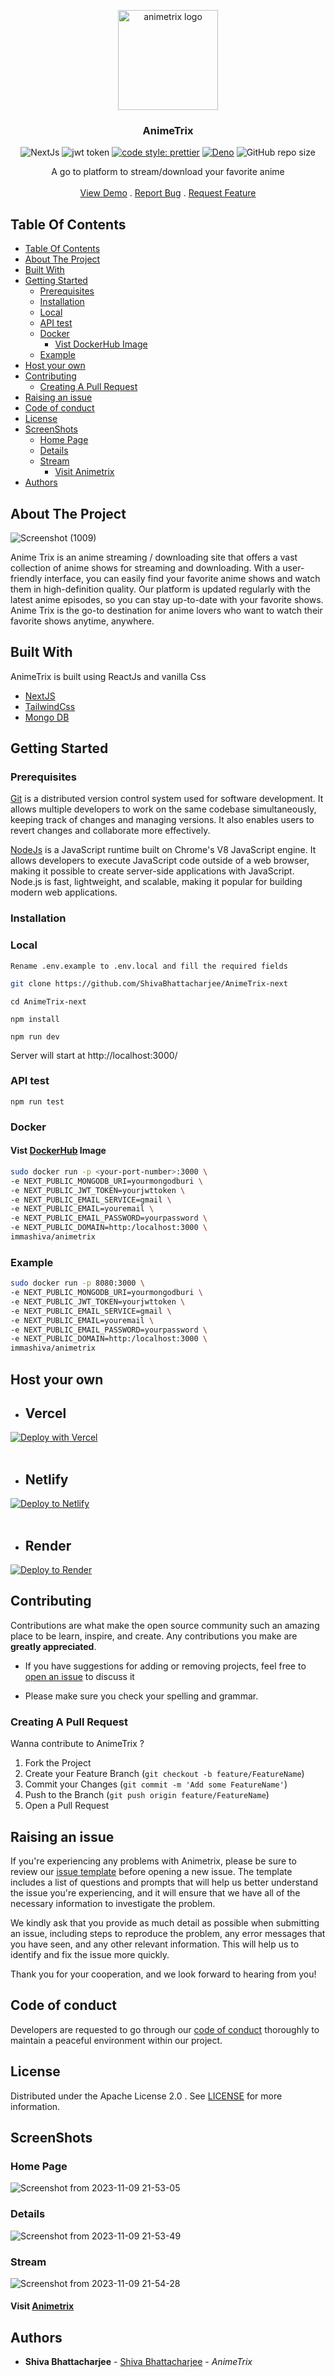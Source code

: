 <a href="https://github.com/ShivaBhattacharjee/AnimeTrix-next">
<p align="center">
    <img src="https://github.com/ShivaBhattacharjee/AnimeTrix-next/assets/95211406/3984ffef-a0ad-4314-b017-5ffb6213ed9c" width="160px"  alt="animetrix logo" align="center">
  </a>
<br/>
  <h3 align="center">AnimeTrix</h3>


<div align="center" >

![NextJs](https://img.shields.io/badge/next.js-000000?style=for-the-badge&logo=nextdotjs&logoColor=white)
![jwt token](http://jwt.io/img/badge-compatible.svg)
[![code style: prettier](https://img.shields.io/badge/code_style-prettier-ff69b4.svg?style=flat-square)](https://github.com/prettier/prettier)
[![Deno](https://github.com/ShivaBhattacharjee/AnimeTrix-next/actions/workflows/deno.yml/badge.svg)](https://github.com/ShivaBhattacharjee/AnimeTrix-next/actions/workflows/deno.yml)
![GitHub repo size](https://img.shields.io/github/repo-size/shivabhattacharjee/animetrix-next)


  </div>
  <p align="center">
    A go to platform to stream/download your favorite anime
    <br/>
    <br/>
    <a href="https://animetrix.xyz/">View Demo</a>
    .
    <a href="https://github.com/ShivaBhattacharjee/AnimeTrix-next/issues">Report Bug</a>
    .
    <a href="https://github.com/ShivaBhattacharjee/AnimeTrix-next/issues">Request Feature</a>
  </p>
</p>



## Table Of Contents

- [Table Of Contents](#table-of-contents)
- [About The Project](#about-the-project)
- [Built With](#built-with)
- [Getting Started](#getting-started)
  - [Prerequisites](#prerequisites)
  - [Installation](#installation)
  - [Local](#local)
  - [API test](#api-test)
  - [Docker](#docker)
    - [Vist DockerHub Image](#vist-dockerhub-image)
  - [Example](#example)
- [Host your own](#host-your-own)
- [Contributing](#contributing)
  - [Creating A Pull Request](#creating-a-pull-request)
- [Raising an issue](#raising-an-issue)
- [Code of conduct](#code-of-conduct)
- [License](#license)
- [ScreenShots](#screenshots)
  - [Home Page](#home-page)
  - [Details](#details)
  - [Stream](#stream)
    - [Visit Animetrix](#visit-animetrix)
- [Authors](#authors)

## About The Project
![Screenshot (1009)](https://github.com/ShivaBhattacharjee/AnimeTrix-next/assets/95211406/d872a750-4fa9-4a31-8a13-71f859ab8cf9)

Anime Trix is an anime streaming / downloading site that offers a vast collection of anime shows for streaming and downloading. With a user-friendly interface, you can easily find your favorite anime shows and watch them in high-definition quality. Our platform is updated regularly with the latest anime episodes, so you can stay up-to-date with your favorite shows. Anime Trix is the go-to destination for anime lovers who want to watch their favorite shows anytime, anywhere.

## Built With

AnimeTrix is built using ReactJs and vanilla Css

* [NextJS](https://nextjs.org)
* [TailwindCss](https://tailwindcss.com/)
* [Mongo DB](https://www.mongodb.com/)


## Getting Started


### Prerequisites

<a href="https://git-scm.com/downloads" >Git</a> is a distributed version control system used for software development. It allows multiple developers to work on the same codebase simultaneously, keeping track of changes and managing versions. It also enables users to revert changes and collaborate more effectively.



<a href="https://nodejs.org/en/download/">NodeJs</a> is a JavaScript runtime built on Chrome's V8 JavaScript engine. It allows developers to execute JavaScript code outside of a web browser, making it possible to create server-side applications with JavaScript. Node.js is fast, lightweight, and scalable, making it popular for building modern web applications.


### Installation
### Local
```Rename .env.example to .env.local and fill the required fields```
```bash
git clone https://github.com/ShivaBhattacharjee/AnimeTrix-next
```
```
cd AnimeTrix-next
```
```
npm install
```
```
npm run dev
```
Server will start at http://localhost:3000/

### API test
```
npm run test
```

### Docker

#### Vist <a href="https://hub.docker.com/repository/docker/immashiva/animetrix/general" target="_blank">DockerHub</a> Image

```bash
sudo docker run -p <your-port-number>:3000 \
-e NEXT_PUBLIC_MONGODB_URI=yourmongodburi \
-e NEXT_PUBLIC_JWT_TOKEN=yourjwttoken \
-e NEXT_PUBLIC_EMAIL_SERVICE=gmail \
-e NEXT_PUBLIC_EMAIL=youremail \
-e NEXT_PUBLIC_EMAIL_PASSWORD=yourpassword \
-e NEXT_PUBLIC_DOMAIN=http:/localhost:3000 \
immashiva/animetrix
```

### Example

```bash
sudo docker run -p 8080:3000 \
-e NEXT_PUBLIC_MONGODB_URI=yourmongodburi \
-e NEXT_PUBLIC_JWT_TOKEN=yourjwttoken \
-e NEXT_PUBLIC_EMAIL_SERVICE=gmail \
-e NEXT_PUBLIC_EMAIL=youremail \
-e NEXT_PUBLIC_EMAIL_PASSWORD=yourpassword \
-e NEXT_PUBLIC_DOMAIN=http:/localhost:3000 \
immashiva/animetrix
```

## Host your own
* ## Vercel

[![Deploy with Vercel](https://vercel.com/button)](https://vercel.com/new/clone?repository-url=https%3A%2F%2Fgithub.com%2FShivaBhattacharjee%2FAnimeTrix-next)
<br/>
<br/>

* ## Netlify

[![Deploy to Netlify](https://www.netlify.com/img/deploy/button.svg)](https://app.netlify.com/start/deploy?repository=https://github.com/ShivaBhattacharjee/AnimeTrix-next)
<br/>
<br/>

* ## Render

[![Deploy to Render](https://render.com/images/deploy-to-render-button.svg)](https://render.com/deploy?repo=https://github.com/ShivaBhattacharjee/AnimeTrix-next)

## Contributing

Contributions are what make the open source community such an amazing place to be learn, inspire, and create. Any contributions you make are **greatly appreciated**.
* If you have suggestions for adding or removing projects, feel free to [open an issue](https://github.com/ShivaBhattacharjee/AnimeTrix-next/issues) to discuss it

* Please make sure you check your spelling and grammar.

### Creating A Pull Request

Wanna contribute to AnimeTrix ?

1. Fork the Project
2. Create your Feature Branch (`git checkout -b feature/FeatureName`)
3. Commit your Changes (`git commit -m 'Add some FeatureName'`)
4. Push to the Branch (`git push origin feature/FeatureName`)
5. Open a Pull Request


## Raising an issue

If you're experiencing any problems with Animetrix, please be sure to review our [issue template](https://github.com/ShivaBhattacharjee/AnimeTrix-next/tree/main/.github/ISSUE_TEMPLATE) before opening a new issue. The template includes a list of questions and prompts that will help us better understand the issue you're experiencing, and it will ensure that we have all of the necessary information to investigate the problem.

We kindly ask that you provide as much detail as possible when submitting an issue, including steps to reproduce the problem, any error messages that you have seen, and any other relevant information. This will help us to identify and fix the issue more quickly.

Thank you for your cooperation, and we look forward to hearing from you!

## Code of conduct

Developers are requested to go through our <a href="https://github.com/ShivaBhattacharjee/AnimeTrix-next/blob/main/CODE_OF_CONDUCT.md">code of conduct</a> thoroughly to maintain a peaceful environment within our project.

## License

Distributed under the Apache License 2.0 . See [LICENSE](https://github.com/ShivaBhattacharjee/AnimeTrix-next/blob/main/LICENSE) for more information.

## ScreenShots
### Home Page
![Screenshot from 2023-11-09 21-53-05](https://github.com/ShivaBhattacharjee/AnimeTrix-next/assets/95211406/9289e34c-2122-46d6-ba0c-5b31a05cac48)

### Details
![Screenshot from 2023-11-09 21-53-49](https://github.com/ShivaBhattacharjee/AnimeTrix-next/assets/95211406/bb8e291c-9ec9-4d2d-9501-9c46e42915da)

### Stream
![Screenshot from 2023-11-09 21-54-28](https://github.com/ShivaBhattacharjee/AnimeTrix-next/assets/95211406/ea8de1b1-4895-48e7-a98a-7b46386c14bd)

#### Visit <a href = "https://animetrix.xyz" target="_blank">Animetrix</a>
## Authors

* **Shiva Bhattacharjee** - [Shiva Bhattacharjee](https://github.com/ShivaBhattacharjee) - *AnimeTrix*
